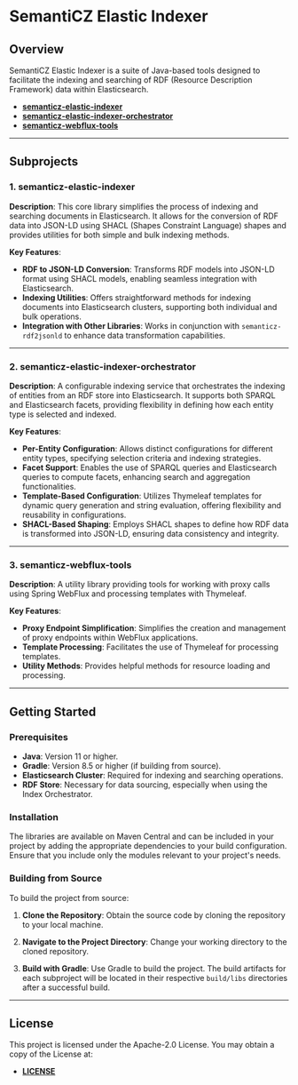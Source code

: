 # SemantiCZ Elastic Indexer

## Overview

SemantiCZ Elastic Indexer is a suite of Java-based tools designed to facilitate the indexing and searching of RDF (Resource Description Framework) data within Elasticsearch. 

- **[semanticz-elastic-indexer](./semanticz-elastic-indexer/README.md)**
- **[semanticz-elastic-indexer-orchestrator](./semanticz-elastic-indexer-orchestrator/README.md)**
- **[semanticz-webflux-tools](./semanticz-webflux-tools/README.md)**

---

## Subprojects

### 1. semanticz-elastic-indexer

**Description**: This core library simplifies the process of indexing and searching documents in Elasticsearch. It allows for the conversion of RDF data into JSON-LD using SHACL (Shapes Constraint Language) shapes and provides utilities for both simple and bulk indexing methods.

**Key Features**:

- **RDF to JSON-LD Conversion**: Transforms RDF models into JSON-LD format using SHACL models, enabling seamless integration with Elasticsearch.
- **Indexing Utilities**: Offers straightforward methods for indexing documents into Elasticsearch clusters, supporting both individual and bulk operations.
- **Integration with Other Libraries**: Works in conjunction with `semanticz-rdf2jsonld` to enhance data transformation capabilities.

---

### 2. semanticz-elastic-indexer-orchestrator

**Description**: A configurable indexing service that orchestrates the indexing of entities from an RDF store into Elasticsearch. It supports both SPARQL and Elasticsearch facets, providing flexibility in defining how each entity type is selected and indexed.

**Key Features**:

- **Per-Entity Configuration**: Allows distinct configurations for different entity types, specifying selection criteria and indexing strategies.
- **Facet Support**: Enables the use of SPARQL queries and Elasticsearch queries to compute facets, enhancing search and aggregation functionalities.
- **Template-Based Configuration**: Utilizes Thymeleaf templates for dynamic query generation and string evaluation, offering flexibility and reusability in configurations.
- **SHACL-Based Shaping**: Employs SHACL shapes to define how RDF data is transformed into JSON-LD, ensuring data consistency and integrity.

---

### 3. semanticz-webflux-tools

**Description**: A utility library providing tools for working with proxy calls using Spring WebFlux and processing templates with Thymeleaf.

**Key Features**:

- **Proxy Endpoint Simplification**: Simplifies the creation and management of proxy endpoints within WebFlux applications.
- **Template Processing**: Facilitates the use of Thymeleaf for processing templates.
- **Utility Methods**: Provides helpful methods for resource loading and processing.

---

## Getting Started

### Prerequisites

- **Java**: Version 11 or higher.
- **Gradle**: Version 8.5 or higher (if building from source).
- **Elasticsearch Cluster**: Required for indexing and searching operations.
- **RDF Store**: Necessary for data sourcing, especially when using the Index Orchestrator.

### Installation

The libraries are available on Maven Central and can be included in your project by adding the appropriate dependencies to your build configuration. Ensure that you include only the modules relevant to your project's needs.

### Building from Source

To build the project from source:

1. **Clone the Repository**: Obtain the source code by cloning the repository to your local machine.

2. **Navigate to the Project Directory**: Change your working directory to the cloned repository.

3. **Build with Gradle**: Use Gradle to build the project. The build artifacts for each subproject will be located in their respective `build/libs` directories after a successful build.

---

## License

This project is licensed under the Apache-2.0 License. You may obtain a copy of the License at:

- **[LICENSE](./LICENSE)**

